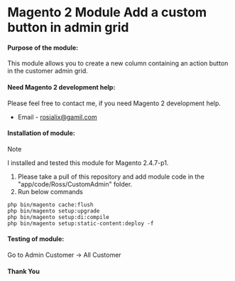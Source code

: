 # Magento 2 Module Add a custom button in admin grid

#### Purpose of the module:
This module allows you to create a new column containing an action button in the customer admin grid.
#### Need Magento 2 development help:
Please feel free to contact me, if you need Magento 2 development help.
* Email - rosialix@gamil.com
  
#### Installation of module:

> [!NOTE]
> I installed and tested this module for Magento 2.4.7-p1.

  1. Please take a pull of this repository and add module code in the "app/code/Ross/CustomAdmin" folder.
  2. Run below commands <br>

```
php bin/magento cache:flush 
php bin/magento setup:upgrade 
php bin/magento setup:di:compile 
php bin/magento setup:static-content:deploy -f
```
    
#### Testing of module:
Go to Admin Customer -> All Customer


#### Thank You
